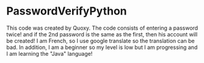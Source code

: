 # PasswordVerifyPython
This code was created by Quoxy.
The code consists of entering a password twice!
and if the 2nd password is the same as the first, then his account will be created!
I am French, so I use google translate so the translation can be bad.
In addition, I am a beginner so my level is low but I am progressing and I am learning the "Java" language!

